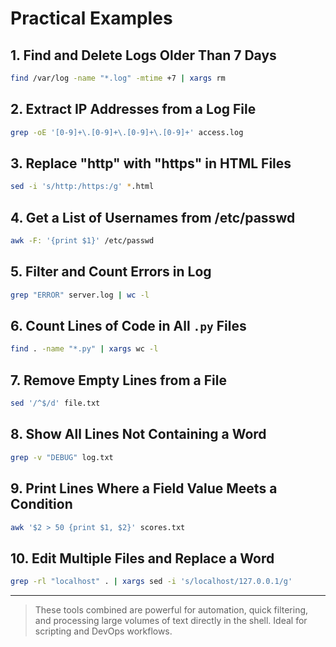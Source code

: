 # Practical Examples
## 1. Find and Delete Logs Older Than 7 Days
```bash
find /var/log -name "*.log" -mtime +7 | xargs rm
```


## 2. Extract IP Addresses from a Log File
```bash
grep -oE '[0-9]+\.[0-9]+\.[0-9]+\.[0-9]+' access.log
```


## 3. Replace "http" with "https" in HTML Files
```bash
sed -i 's/http:/https:/g' *.html
```


## 4. Get a List of Usernames from /etc/passwd
```bash
awk -F: '{print $1}' /etc/passwd
```


## 5. Filter and Count Errors in Log
```bash
grep "ERROR" server.log | wc -l
```


## 6. Count Lines of Code in All `.py` Files
```bash
find . -name "*.py" | xargs wc -l
```


## 7. Remove Empty Lines from a File
```bash
sed '/^$/d' file.txt
```


## 8. Show All Lines Not Containing a Word
```bash
grep -v "DEBUG" log.txt
```


## 9. Print Lines Where a Field Value Meets a Condition
```bash
awk '$2 > 50 {print $1, $2}' scores.txt
```


## 10. Edit Multiple Files and Replace a Word
```bash
grep -rl "localhost" . | xargs sed -i 's/localhost/127.0.0.1/g'
```

---

> These tools combined are powerful for automation, quick filtering, and processing large volumes of text directly in the shell. Ideal for scripting and DevOps workflows.


